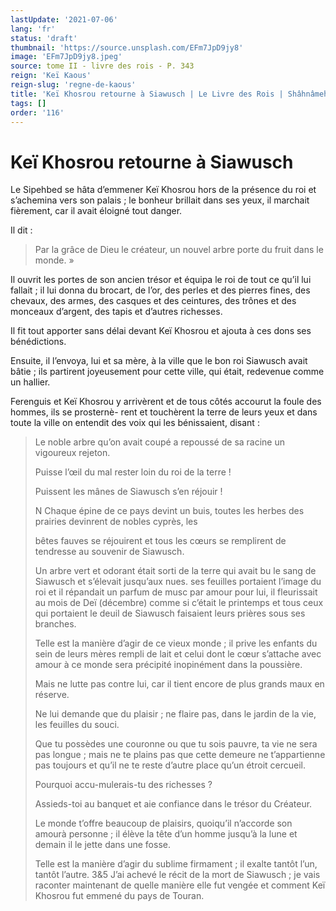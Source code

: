 ```yaml
---
lastUpdate: '2021-07-06'
lang: 'fr'
status: 'draft'
thumbnail: 'https://source.unsplash.com/EFm7JpD9jy8'
image: 'EFm7JpD9jy8.jpeg'
source: tome II - livre des rois - P. 343
reign: 'Keï Kaous'
reign-slug: 'regne-de-kaous'
title: 'Keï Khosrou retourne à Siawusch | Le Livre des Rois | Shâhnâmeh'
tags: []
order: '116'
---
```


<!-- LTeX: language=fr -->

# Keï Khosrou retourne à Siawusch

Le Sipehbed se hâta d’emmener Keï Khosrou hors de la présence du roi et s’achemina vers son palais ; le bonheur brillait dans ses yeux, il marchait fièrement, car il avait éloigné tout danger.

Il dit :

> Par la grâce de Dieu le créateur, un nouvel arbre porte du fruit dans le monde. »

Il ouvrit les portes de son ancien trésor et équipa le roi de tout ce qu’il lui fallait ; il lui donna du brocart, de l’or, des perles et des pierres fines, des chevaux, des armes, des casques et des ceintures, des trônes et des monceaux d’argent, des tapis et d’autres richesses.

Il fit tout apporter sans délai devant Keï Khosrou et ajouta à ces dons ses bénédictions.

Ensuite, il l’envoya, lui et sa mère, à la ville que le bon roi Siawusch avait bâtie ; ils partirent joyeusement pour cette ville, qui était, redevenue comme un hallier.

Ferenguis et Keï Khosrou y arrivèrent et de tous côtés accourut la foule des hommes, ils se prosternè-
rent et touchèrent la terre de leurs yeux et dans toute la ville on entendit des voix qui les bénissaient, disant :

> Le noble arbre qu’on avait coupé a repoussé de sa racine un vigoureux rejeton.
>
> Puisse l’œil du mal rester loin du roi de la terre !
>
> Puissent les mânes de Siawusch s’en réjouir !
>
> N Chaque épine de ce pays devint un buis, toutes les herbes des prairies devinrent de nobles cyprès, les
>
> bêtes fauves se réjouirent et tous les cœurs se remplirent de tendresse au souvenir de Siawusch.
>
> Un arbre vert et odorant était sorti de la terre qui avait bu le sang de Siawusch et s’élevait jusqu’aux nues. ses feuilles portaient l’image du roi et il répandait un parfum de musc par amour pour lui, il fleurissait au mois de Deï (décembre) comme si c’était le printemps et tous ceux qui portaient le deuil de Siawusch faisaient leurs prières sous ses branches.
>
> Telle est la manière d’agir de ce vieux monde ; il prive les enfants du sein de leurs mères rempli de lait et celui dont le cœur s’attache avec amour à ce monde sera précipité inopinément dans la poussière.
>
> Mais ne lutte pas contre lui, car il tient encore de plus grands maux en réserve.
>
> Ne lui demande que du plaisir ; ne flaire pas, dans le jardin de la vie, les feuilles du souci.
>
> Que tu possèdes une couronne ou que tu sois pauvre, ta vie ne sera pas longue ; mais ne te plains pas que cette demeure ne t’appartienne pas toujours et qu’il ne te reste d’autre place qu’un étroit cercueil.
>
> Pourquoi accu-mulerais-tu des richesses ?
>
> Assieds-toi au banquet et aie confiance dans le trésor du Créateur.
>
> Le monde t’offre beaucoup de plaisirs, quoiqu’il n’accorde son amourà personne ; il élève la tête d’un homme jusqu’à la lune et demain il le jette dans une fosse.
>
> Telle est la manière d’agir du sublime firmament ; il exalte tantôt l’un, tantôt l’autre. 3&5 J’ai achevé le récit de la mort de Siawusch ; je vais raconter maintenant de quelle manière elle fut vengée et comment Keï Khosrou fut emmené du pays de Touran.
